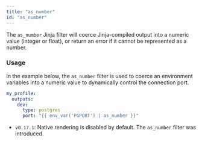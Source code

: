 ```yaml
---
title: "as_number"
id: "as_number"
---
```


The `as_number` Jinja filter will coerce Jinja-compiled output into a numeric
value (integer or float), or return an error if it cannot be represented as
a number.

### Usage

In the example below, the `as_number` filter is used to coerce an environment
variables into a numeric value to dynamically control the connection port.

<File name='profiles.yml.yml'>

```yml
my_profile:
  outputs:
    dev:
      type: postgres
      port: "{{ env_var('PGPORT') | as_number }}"
```

</File>

<Changelog>

* `v0.17.1`: Native rendering is disabled by default. The `as_number` filter was 
introduced.

</Changelog>
